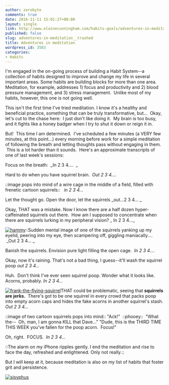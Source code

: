 ```yaml
---
author: zerobyte
comments: true
date: 2016-11-11 15:01:27+00:00
layout: single
link: http://www.elainecunningham.com/habits-goals/adventures-in-meditation__trashed/
published: false
slug: adventures-in-meditation__trashed
title: Adventures in meditation
wordpress_id: 3583
categories:
- Habits
---
```


I'm engaged in the on-going process of building a Habit System--a collection of habits designed to improve and change my life in several important areas. Some habits are building blocks for more than one area. Meditation, for example, addresses 1) focus and productivity and 2) blood pressure management, and 3) stress management.  Unlike most of my habits, however, this one is not going well.

This isn't the first time I've tried meditation. I know it's a healthy and beneficial practice, something that can be truly transformative, but...  Okay, let's cut to the chase here:  I just don't like doing it.  My brain is too busy, and it fights like a honey badger when I try to shut it down or reign it in.

But!  This time I am determined.  I've scheduled a few minutes (a VERY few minutes, at this point...) every morning before work for a simple meditation of following the breath and letting thoughts pass without engaging in them.  This is a lot harder than it sounds.  Here's an approximate transcripts of one of last week's sessions:

Focus on the breath:  _In 2 3 4....  _

Hard to do when you have squirrel brain.  _Out 2 3 4...._

::image pops into mind of a wire cage in the middle of a field, filled with frenetic cartoon squirrels::   _in 2 3 4..._

Let the thought go. Open the door, let the squirrels _out...2 3 4... _

Okay, THAT was a mistake. Now I know there are a half dozen hyper-caffeinated squirrels out there.  How am I supposed to concentrate when there are squirrels lurking in my peripheral vision? _ In 2 3 4..._

[![hammy](http://www.elainecunningham.com/wp-content/uploads/2016/11/Hammy-293x300.jpg)](http://www.elainecunningham.com/wp-content/uploads/2016/11/Hammy.jpg)::Sudden mental image of one of the squirrels yanking up my eyelid, peering into my eye, then scampering off, giggling maniacally....  _Out 2 3 4... _

Banish the squirrels. Envision pure light filling the open cage.  _In 2 3 4...._

Okay, now it's raining. That's not a bad thing, I guess--it'll wash the squirrel poop _out 2 3 4..._

Huh.  Don't think I've ever seen squirrel poop. Wonder what it looks like. Acorns, probably. _In 2 3 4..._

[![frank-the-flying-squirrel](http://www.elainecunningham.com/wp-content/uploads/2016/11/Frank-the-flying-squirrel-1.jpg)](http://www.elainecunningham.com/wp-content/uploads/2016/11/Frank-the-flying-squirrel-1.jpg)THAT could be problematic, seeing that **squirrels are jerks.**  There's got to be one squirrel in every crowd that packs poop into empty acorn caps and hides the fake acorns in another squirrel's stash. _Out 2 3 4..._

::image of two cartoon squirrels pops into mind::
"Ack!"  ::phooey::  "What the--  Oh, man, I am gonna KILL that Dave..."
"Dude, this is the THIRD TIME THIS WEEK you've fallen for the poop acorn.  Focus!"

Oh, right.  FOCUS.  _In 2 3 4..._

::The alarm on my iPhone ripples gently. I end the meditation and rise to face the day, refreshed and enlightened. Only not really.::

But I will keep at it, because meditation is also on my list of habits that foster grit and persistence.

[![sisyphus](http://www.elainecunningham.com/wp-content/uploads/2016/11/Sisyphus.jpeg)](http://www.elainecunningham.com/wp-content/uploads/2016/11/Sisyphus.jpeg)



